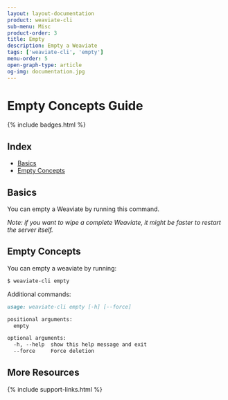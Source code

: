 ```yaml
---
layout: layout-documentation
product: weaviate-cli
sub-menu: Misc
product-order: 3
title: Empty
description: Empty a Weaviate
tags: ['weaviate-cli', 'empty']
menu-order: 5
open-graph-type: article
og-img: documentation.jpg
---
```


# Empty Concepts Guide

{% include badges.html %}

## Index

- [Basics](#basics)
- [Empty Concepts](#empty-concepts)

## Basics

You can empty a Weaviate by running this command.

_Note: if you want to wipe a complete Weaviate, it might be faster to restart the server itself._

## Empty Concepts

You can empty a weaviate by running:

```bash
$ weaviate-cli empty
```

Additional commands:

```markdown
usage: weaviate-cli empty [-h] [--force]

positional arguments:
  empty

optional arguments:
  -h, --help  show this help message and exit
  --force     Force deletion
```

## More Resources

{% include support-links.html %}